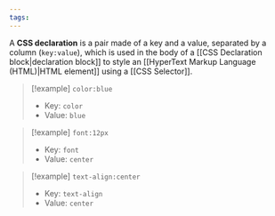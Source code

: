 ```yaml
---
tags:
---
```

A **CSS declaration** is a pair made of a key and a value, separated by a column (`key:value`), which is used in the body of a [[CSS Declaration block|declaration block]] to style an [[HyperText Markup Language (HTML)|HTML element]] using a [[CSS Selector]].

> [!example] 
> `color:blue`
> - Key: `color`
> - Value: `blue`

> [!example] 
> `font:12px`
> - Key: `font`
> - Value: `center`

> [!example] 
> `text-align:center`
> - Key: `text-align`
> - Value: `center`